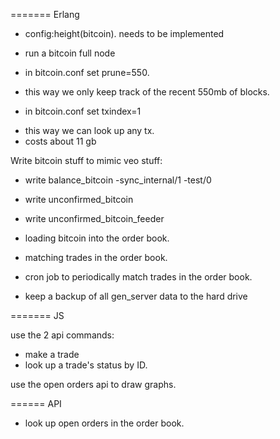======= Erlang

* config:height(bitcoin). needs to be implemented

* run a bitcoin full node
* in bitcoin.conf set prune=550.
 - this way we only keep track of the recent 550mb of blocks.
* in bitcoin.conf set txindex=1
 - this way we can look up any tx.
 - costs about 11 gb

Write bitcoin stuff to mimic veo stuff:
* write balance_bitcoin
-sync_internal/1
-test/0
* write unconfirmed_bitcoin
* write unconfirmed_bitcoin_feeder
* loading bitcoin into the order book.


* matching trades in the order book.
- cron job to periodically match trades in the order book.

* keep a backup of all gen_server data to the hard drive

======= JS

use the 2 api commands:
* make a trade
* look up a trade's status by ID.

use the open orders api to draw graphs.

====== API

* look up open orders in the order book.